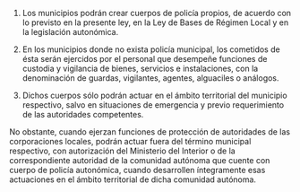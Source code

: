 1. Los municipios podrán crear cuerpos de policía propios, de acuerdo con lo previsto en la presente ley, en la Ley de Bases de Régimen Local y en la legislación autonómica.

2. En los municipios donde no exista policía municipal, los cometidos de ésta serán ejercidos por el personal que desempeñe funciones de custodia y vigilancia de bienes, servicios e instalaciones, con la denominación de guardas, vigilantes, agentes, alguaciles o análogos.

3. Dichos cuerpos sólo podrán actuar en el ámbito territorial del municipio respectivo, salvo en situaciones de emergencia y previo requerimiento de las autoridades competentes.

No obstante, cuando ejerzan funciones de protección de autoridades de las corporaciones locales, podrán actuar fuera del término municipal respectivo, con autorización del Ministerio del Interior o de la correspondiente autoridad de la comunidad autónoma que cuente con cuerpo de policía autonómica, cuando desarrollen íntegramente esas actuaciones en el ámbito territorial de dicha comunidad autónoma.